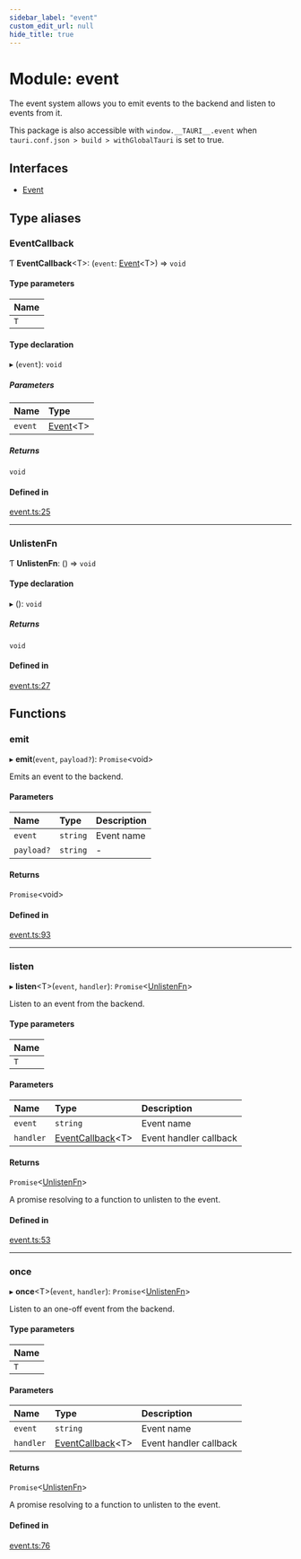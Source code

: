 ```yaml
---
sidebar_label: "event"
custom_edit_url: null
hide_title: true
---
```


# Module: event

The event system allows you to emit events to the backend and listen to events from it.

This package is also accessible with `window.__TAURI__.event` when `tauri.conf.json > build > withGlobalTauri` is set to true.

## Interfaces

- [Event](../interfaces/event.event-1.md)

## Type aliases

### EventCallback

Ƭ **EventCallback**<T\>: (`event`: [Event](../interfaces/event.event-1.md)<T\>) => `void`

#### Type parameters

| Name |
| :------ |
| `T` |

#### Type declaration

▸ (`event`): `void`

##### Parameters

| Name | Type |
| :------ | :------ |
| `event` | [Event](../interfaces/event.event-1.md)<T\> |

##### Returns

`void`

#### Defined in

[event.ts:25](https://github.com/tauri-apps/tauri/blob/01d4ada/tooling/api/src/event.ts#L25)

___

### UnlistenFn

Ƭ **UnlistenFn**: () => `void`

#### Type declaration

▸ (): `void`

##### Returns

`void`

#### Defined in

[event.ts:27](https://github.com/tauri-apps/tauri/blob/01d4ada/tooling/api/src/event.ts#L27)

## Functions

### emit

▸ **emit**(`event`, `payload?`): `Promise`<void\>

Emits an event to the backend.

#### Parameters

| Name | Type | Description |
| :------ | :------ | :------ |
| `event` | `string` | Event name |
| `payload?` | `string` | - |

#### Returns

`Promise`<void\>

#### Defined in

[event.ts:93](https://github.com/tauri-apps/tauri/blob/01d4ada/tooling/api/src/event.ts#L93)

___

### listen

▸ **listen**<T\>(`event`, `handler`): `Promise`<[UnlistenFn](event.md#unlistenfn)\>

Listen to an event from the backend.

#### Type parameters

| Name |
| :------ |
| `T` |

#### Parameters

| Name | Type | Description |
| :------ | :------ | :------ |
| `event` | `string` | Event name |
| `handler` | [EventCallback](event.md#eventcallback)<T\> | Event handler callback |

#### Returns

`Promise`<[UnlistenFn](event.md#unlistenfn)\>

A promise resolving to a function to unlisten to the event.

#### Defined in

[event.ts:53](https://github.com/tauri-apps/tauri/blob/01d4ada/tooling/api/src/event.ts#L53)

___

### once

▸ **once**<T\>(`event`, `handler`): `Promise`<[UnlistenFn](event.md#unlistenfn)\>

Listen to an one-off event from the backend.

#### Type parameters

| Name |
| :------ |
| `T` |

#### Parameters

| Name | Type | Description |
| :------ | :------ | :------ |
| `event` | `string` | Event name |
| `handler` | [EventCallback](event.md#eventcallback)<T\> | Event handler callback |

#### Returns

`Promise`<[UnlistenFn](event.md#unlistenfn)\>

A promise resolving to a function to unlisten to the event.

#### Defined in

[event.ts:76](https://github.com/tauri-apps/tauri/blob/01d4ada/tooling/api/src/event.ts#L76)
